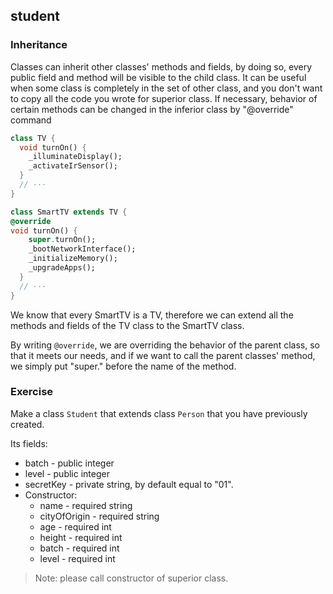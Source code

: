 ## student

### Inheritance

Classes can inherit other classes' methods and fields, by doing so, every public field and method will be visible to the child class. It can be useful when some class is completely in the set of other class, and you don't want to copy all the code you wrote for superior class. If necessary, behavior of certain methods can be changed in the inferior class by "@override" command

```dart
class TV {
  void turnOn() {
    _illuminateDisplay();
    _activateIrSensor();
  }
  // ···
}

class SmartTV extends TV {
@override
void turnOn() {
    super.turnOn();
    _bootNetworkInterface();
    _initializeMemory();
    _upgradeApps();
  }
  // ···
}
```

We know that every SmartTV is a TV, therefore we can extend all the methods and fields of the TV class to the SmartTV class.

By writing `@override`, we are overriding the behavior of the parent class, so that it meets our needs, and if we want to call the parent classes' method, we simply put "super." before the name of the method.

### **Exercise**

Make a class `Student` that extends class `Person` that you have previously created.

Its fields:

- batch - public integer
- level - public integer
- secretKey - private string, by default equal to "01".
- Constructor:
  - name - required string
  - cityOfOrigin - required string
  - age - required int
  - height - required int
  - batch - required int
  - level - required int

> Note: please call constructor of superior class.
